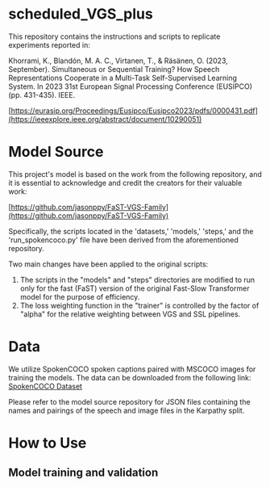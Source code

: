 # scheduled_VGS_plus

This repository contains the instructions and scripts to replicate experiments reported in:

Khorrami, K., Blandón, M. A. C., Virtanen, T., & Räsänen, O. (2023, September). Simultaneous or Sequential Training? How Speech Representations Cooperate in a Multi-Task Self-Supervised Learning System. In 2023 31st European Signal Processing Conference (EUSIPCO) (pp. 431-435). IEEE.

[https://eurasip.org/Proceedings/Eusipco/Eusipco2023/pdfs/0000431.pdf](https://ieeexplore.ieee.org/abstract/document/10290051)

# Model Source

This project's model is based on the work from the following repository, and it is essential to acknowledge and credit the creators for their valuable work:

[https://github.com/jasonppy/FaST-VGS-Family](https://github.com/jasonppy/FaST-VGS-Family)

Specifically, the scripts located in the 'datasets,' 'models,' 'steps,' and the 'run_spokencoco.py' file have been derived from the aforementioned repository.

Two main changes have been applied to the original scripts:

1. The scripts in the "models" and "steps" directories are modified to run only for the fast (FaST) version of the original Fast-Slow Transformer model for the purpose of efficiency.
2. The loss weighting function in the "trainer" is controlled by the factor of "alpha" for the relative weighting between VGS and SSL pipelines.


# Data
We utilize SpokenCOCO spoken captions paired with MSCOCO images for training the models. The data can be downloaded from the following link:
[SpokenCOCO Dataset](https://groups.csail.mit.edu/sls/downloads/placesaudio/index.cgi)

Please refer to the model source repository for JSON files containing the names and pairings of the speech and image files in the Karpathy split.

# How to Use

## Model training and validation
